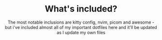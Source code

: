 <h1 align="center">What's included?</h1>
<p align="center">The most notable inclusions are kitty config, nvim, picom and awesome - but i've included almost all of my important dotfiles here and it'll be updated as I update my own files</p>
